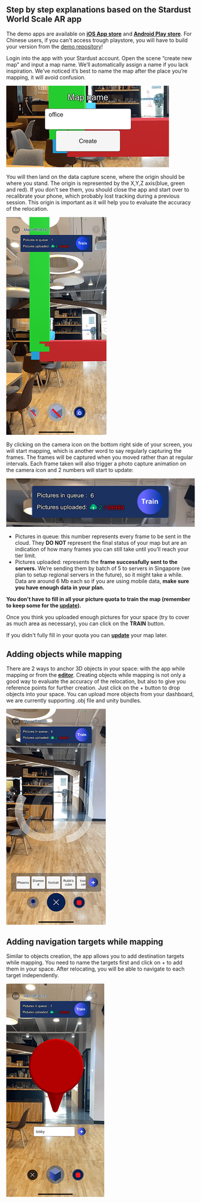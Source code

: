 ## Step by step explanations based on the Stardust World Scale AR app
The demo apps are available on [__iOS App store__](https://apps.apple.com/us/app/stardust-world-scale-ar/id1551574766#?platform=iphone) and [__Android Play store__](https://play.google.com/store/apps/details?id=com.neogoma.stardust&pcampaignid=pcampaignidMKT-Other-global-all-co-prtnr-py-PartBadge-Mar2515-1). For Chinese users, if you can't access trough playstore, you will have to build your  version from the [demo repository](https://github.com/Neogoma/stardust-SDK)!

Login into the app with your Stardust account. Open the scene “create new map” and input a map name. We’ll automatically assign a name if you lack inspiration. We’ve noticed it’s best to name the map after the place you’re mapping, it will avoid confusion. 

![Picture taken](_img/map_name.png)

You will then land on the data capture scene, where the origin should be where you stand. The origin is represented by the X,Y,Z axis(blue, green and red). If you don’t see them, you should close the app and start over to recalibrate your phone, which probably lost tracking during a previous session. This origin is important as it will help you to evaluate the accuracy of the relocation. 

![Picture taken](_img/map_relocate.png)

By clicking on the camera icon on the bottom right side of your screen, you will start mapping, which is another word to say regularly capturing the frames. The frames will be captured when you moved rather than at regular intervals. Each frame taken will also trigger a photo capture animation on the camera icon and 2 numbers will start to update:

![Picture taken](_img/pic_upload.png)

* Pictures in queue: this number represents every frame to be sent in the cloud. They __DO NOT__ represent the final status of your map but are an indication of how many frames you can still take until you’ll reach your tier limit.
* Pictures uploaded: represents the __frame successfully sent to the servers.__ We’re sending them by batch of 5 to servers in Singapore (we plan to setup regional servers in the future), so it might take a while. Data are around 6 Mb each so if you are using mobile data, __make sure you have enough data in your plan.__

__You don't have to fill in all your picture quota to train the map (remember to keep some for the [update](update_instructions.md)).__

Once you think you uploaded enough pictures for your space (try to cover as much area as necessary), you can click on the __TRAIN__ button.

If you didn't fully fill in your quota you can [__update__](update_instructions.md) your map later.

## Adding objects while mapping
There are 2 ways to anchor 3D objects in your space: with the app while mapping or from the [__editor__](editor_commands.md). Creating objects while mapping is not only a good way to evaluate the accuracy of the relocation, but also to give you reference points for further creation. Just click on the + button to drop objects into your space. You can upload more objects from your dashboard, we are currently supporting .obj file and unity bundles.

![Picture taken](_img/map_object.png)

## Adding navigation targets while mapping
Similar to objects creation, the app allows you to add destination targets while mapping. You need to name the targets first and click on + to add them in your space. After relocating, you will be able to navigate to each target independently.

![Picture taken](_img/map_navigate.png)